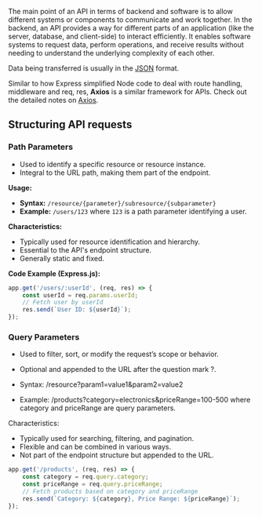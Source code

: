 
The main point of an API in terms of backend and software is to allow different systems or components to communicate and work together. In the backend, an API provides a way for different parts of an application (like the server, database, and client-side) to interact efficiently. It enables software systems to request data, perform operations, and receive results without needing to understand the underlying complexity of each other. 

Data being transferred is usually in the [JSON](../JSON.md) format.

Similar to how Express simplified Node code to deal with route handling, middleware and req, res, **Axios** is a similar framework for APIs. Check out the detailed notes on [Axios](Axios.md). 

## Structuring API requests

### Path Parameters

- Used to identify a specific resource or resource instance.
- Integral to the URL path, making them part of the endpoint.

**Usage:**
- **Syntax:** `/resource/{parameter}/subresource/{subparameter}`
- **Example:** `/users/123` where `123` is a path parameter identifying a user.

**Characteristics:**
- Typically used for resource identification and hierarchy.
- Essential to the API's endpoint structure.
- Generally static and fixed.

**Code Example (Express.js):**
```javascript
app.get('/users/:userId', (req, res) => {
    const userId = req.params.userId;
    // Fetch user by userId
    res.send(`User ID: ${userId}`);
});
```


### Query Parameters

- Used to filter, sort, or modify the request’s scope or behavior.
- Optional and appended to the URL after the question mark ?.

- Syntax: /resource?param1=value1&param2=value2
- Example: /products?category=electronics&priceRange=100-500 where category and priceRange are query parameters.

Characteristics:
- Typically used for searching, filtering, and pagination.
- Flexible and can be combined in various ways.
- Not part of the endpoint structure but appended to the URL.

```js
app.get('/products', (req, res) => {
    const category = req.query.category;
    const priceRange = req.query.priceRange;
    // Fetch products based on category and priceRange
    res.send(`Category: ${category}, Price Range: ${priceRange}`);
});
```
